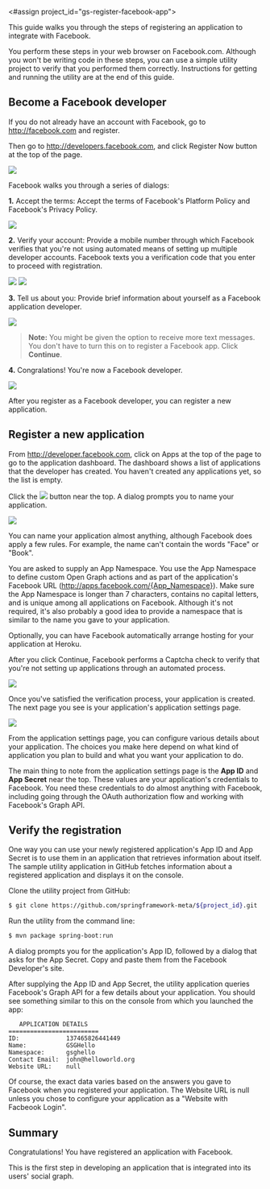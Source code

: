 <#assign project_id="gs-register-facebook-app">

This guide walks you through the steps of registering an application to integrate with Facebook.

You perform these steps in your web browser on Facebook.com. Although you won't be writing code in these steps, you can use a simple utility project to verify that you performed them correctly. Instructions for getting and running the utility are at the end of this guide.

Become a Facebook developer
-----------------------------
If you do not already have an account with Facebook, go to http://facebook.com and register. 

Then go to http://developers.facebook.com, and click Register Now button at the top of the page.

![](images/fb-dev-register.png)

Facebook walks you through a series of dialogs:

__1.__ Accept the terms: Accept the terms of Facebook's Platform Policy and Facebook's Privacy Policy.    

![](images/fb-terms-agree.png)

__2.__ Verify your account: Provide a mobile number through which Facebook verifies that you're not using automated means of setting up multiple developer accounts. Facebook texts you a verification code that you enter to proceed with registration. 

![](images/fb-verify1.png)
![](images/fb-verify2.png)

__3.__ Tell us about you: Provide brief information about yourself as a Facebook application developer.

![](images/fb-about-you.png)

> **Note:** You might be given the option to receive more text messages. You don't have to turn this on to register a Facebook app. Click **Continue**.

__4.__ Congralations! You're now a Facebook developer.

![](images/fb-congrats.png)

 
After you register as a Facebook developer, you can register a new application.

Register a new application
-----------------------------
From http://developer.facebook.com, click on Apps at the top of the page to go to the application dashboard. The dashboard shows a list of applications that the developer has created. You haven't created any applications yet, so the list is empty. 

Click the ![](images/fb-create-new-app-button.png) button near the top. A dialog prompts you to name your application.

![](images/fb-new-app-form.png)

You can name your application almost anything, although Facebook does apply a few rules. For example, the name can't contain the words "Face" or "Book".

You are asked to supply an App Namespace. You use the App Namespace to define custom Open Graph actions and as part of the application's Facebook URL (http://apps.facebook.com/{App_Namespace}). Make sure the App Namespace is longer than 7 characters, contains no capital letters, and is unique among all applications on Facebook. Although it's not required, it's also probably a good idea to provide a namespace that is similar to the name you gave to your application.

Optionally, you can have Facebook automatically arrange hosting for your application at Heroku.

After you click Continue, Facebook performs a Captcha check to verify that you're not setting up applications through an automated process.

![](images/fb-captcha.png)

Once you've satisfied the verification process, your application is created. The next page you see is your application's application settings page.

![](images/fb-app-settings.png)

From the application settings page, you can configure various details about your application. The choices you make here depend on what kind of application you plan to build and what you want your application to do. 

The main thing to note from the application settings page is the __App ID__ and __App Secret__ near the top. These values are your application's credentials to Facebook. You need these credentials to do almost anything with Facebook, including going through the OAuth authorization flow and working with Facebook's Graph API.

Verify the registration
--------------------------
One way you can use your newly registered application's App ID and App Secret is to use them in an application that retrieves information about itself. The sample utility application in GitHub fetches information about a registered application and displays it on the console.

Clone the utility project from GitHub:

```sh
$ git clone https://github.com/springframework-meta/${project_id}.git
```

Run the utility from the command line:

```sh
$ mvn package spring-boot:run
```

A dialog prompts you for the application's App ID, followed by a dialog that asks for the App Secret. Copy and paste them from the Facebook Developer's site.

After supplying the App ID and App Secret, the utility application queries Facebook's Graph API for a few details about your application. You should see something similar to this on the console from which you launched the app:

```
   APPLICATION DETAILS
=========================
ID:             137465826441449
Name:           GSGHello
Namespace:      gsghello
Contact Email:  john@helloworld.org
Website URL:    null
```

Of course, the exact data varies based on the answers you gave to Facebook when you registered your application. The Website URL is null unless you chose to configure your application as a "Website with Facbeook Login".


Summary
-------
Congratulations! You have registered an application with Facebook.

This is the first step in developing an application that is integrated into its users' social graph.

